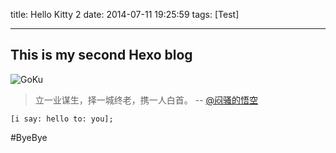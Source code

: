 title: Hello Kitty 2
date: 2014-07-11 19:25:59
tags: [Test]

---

## This is my second Hexo blog

![GoKu](/img/goku.jpg)

> 立一业谋生，择一城终老，携一人白首。
> -- [@闷骚的悟空](http://weibo.com/u/1272660443)


``` objc
[i say: hello to: you];
```

#ByeBye



